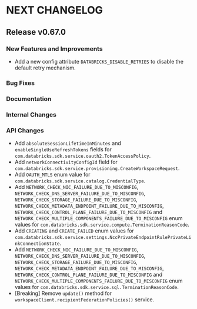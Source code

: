 # NEXT CHANGELOG

## Release v0.67.0

### New Features and Improvements

* Add a new config attribute `DATABRICKS_DISABLE_RETRIES` to disable the 
  default retry mechanism.

### Bug Fixes

### Documentation

### Internal Changes

### API Changes
* Add `absoluteSessionLifetimeInMinutes` and `enableSingleUseRefreshTokens` fields for `com.databricks.sdk.service.oauth2.TokenAccessPolicy`.
* Add `networkConnectivityConfigId` field for `com.databricks.sdk.service.provisioning.CreateWorkspaceRequest`.
* Add `OAUTH_MTLS` enum value for `com.databricks.sdk.service.catalog.CredentialType`.
* Add `NETWORK_CHECK_NIC_FAILURE_DUE_TO_MISCONFIG`, `NETWORK_CHECK_DNS_SERVER_FAILURE_DUE_TO_MISCONFIG`, `NETWORK_CHECK_STORAGE_FAILURE_DUE_TO_MISCONFIG`, `NETWORK_CHECK_METADATA_ENDPOINT_FAILURE_DUE_TO_MISCONFIG`, `NETWORK_CHECK_CONTROL_PLANE_FAILURE_DUE_TO_MISCONFIG` and `NETWORK_CHECK_MULTIPLE_COMPONENTS_FAILURE_DUE_TO_MISCONFIG` enum values for `com.databricks.sdk.service.compute.TerminationReasonCode`.
* Add `CREATING` and `CREATE_FAILED` enum values for `com.databricks.sdk.service.settings.NccPrivateEndpointRulePrivateLinkConnectionState`.
* Add `NETWORK_CHECK_NIC_FAILURE_DUE_TO_MISCONFIG`, `NETWORK_CHECK_DNS_SERVER_FAILURE_DUE_TO_MISCONFIG`, `NETWORK_CHECK_STORAGE_FAILURE_DUE_TO_MISCONFIG`, `NETWORK_CHECK_METADATA_ENDPOINT_FAILURE_DUE_TO_MISCONFIG`, `NETWORK_CHECK_CONTROL_PLANE_FAILURE_DUE_TO_MISCONFIG` and `NETWORK_CHECK_MULTIPLE_COMPONENTS_FAILURE_DUE_TO_MISCONFIG` enum values for `com.databricks.sdk.service.sql.TerminationReasonCode`.
* [Breaking] Remove `update()` method for `workspaceClient.recipientFederationPolicies()` service.